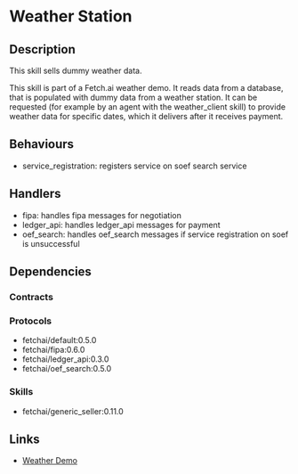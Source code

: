# Weather Station

## Description

This skill sells dummy weather data.

This skill is part of a Fetch.ai weather demo. It reads data from a database, that is populated with  dummy data from a weather station. It can be requested (for example by an agent with the weather_client skill) to provide weather data for specific dates, which it delivers after it receives payment.

## Behaviours

* service_registration: registers service on soef search service 

## Handlers

* fipa: handles fipa messages for negotiation
* ledger_api: handles ledger_api messages for payment
* oef_search: handles oef_search messages if service registration on soef is unsuccessful

## Dependencies

### Contracts

### Protocols

- fetchai/default:0.5.0
- fetchai/fipa:0.6.0
- fetchai/ledger_api:0.3.0
- fetchai/oef_search:0.5.0

### Skills

- fetchai/generic_seller:0.11.0

## Links

* <a href="https://docs.fetch.ai/aea/weather-skills/" target="_blank">Weather Demo</a>